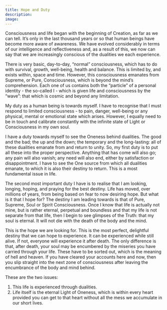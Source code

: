 ```yaml
---
title: Hope and Duty
description:
image:
---
```


Consciousness and life began with the beginning of Creation, as far as we can tell. It’s only in the last thousand years or so that human beings have become more aware of awareness. We have evolved considerably in terms of our intelligence and reflectiveness and, as a result of this, we now can say that we are increasingly conscious of the dualities we each experience. 

There is very basic, day-to-day, “normal” consciousness, which has to do with survival, growth, well-being, health and balance. This is limited by, and exists within, space and time. However, this consciousness emanates from Supreme, or Pure, Consciousness, which is beyond the mind’s comprehension. Each one of us contains both the “particle” of a personal identity - the so-called I - which is given life and consciousness by the “wave”: that which is cosmic and beyond any limitation.

My duty as a human being is towards myself. I have to recognise that I must respond to limited consciousness - to pain, danger, well-being or any physical, mental or emotional state which arises. However, I equally need to be in touch and calibrate constantly with the infinite state of Light or Consciousness in my own soul. 

I have a duty towards myself to see the Oneness behind dualities. The good and the bad; the up and the down; the temporary and the long-lasting: all of these dualities emanate from and return to unity. So, my first duty is to put all these into the proper perspective. Anything that has come will also go; any pain will also vanish; any need will also end, either by satisfaction or disappointment. I have to see the One source from which all dualities emanate, to which it is also their destiny to return. This is a most fundamental issue in life.

The second most important duty I have is to realise that I am looking, longing, hoping, and praying for the best destiny. Life has moved, over millions of years, from being based on fear to now desiring hope. But what is it that I hope for? The destiny I am leading towards is that of Pure, Supreme, Soul or Spirit Consciousness. Once I know that life is actually not mine, but is rather eternal, perpetual and boundless and that my life is not separate from that life, then I begin to see glimpses of the Truth: that my soul is eternal. It will not die with the death of the body and the mind.

This is the hope we are looking for. This is the most perfect, delightful destiny that we can hope to experience. It can be experienced while still alive. If not, everyone will experience it after death. The only difference is that, after death, your soul may be encumbered by the miseries you have carried through your life. These have to be sorted out, which is the meaning of hell and heaven. If you have cleared your accounts here and now, then you slip straight into the next zone of consciousness after leaving the encumbrance of the body and mind behind. 

These are the two issues:

1. This life is experienced through dualities.
2. Life itself is the eternal Light of Oneness, which is within every heart provided you can get to that heart without all the mess we accumulate in our short lives.